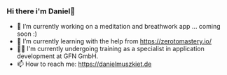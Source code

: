 ### Hi there i'm Daniel👋

- 🧘 I’m currently working on a meditation and breathwork app ... coming soon :)
- 🌱 I’m currently learning with the help from https://zerotomastery.io/
- 🧑‍🎓 I'm currently undergoing training as a specialist in application development at GFN GmbH.
- 📫 How to reach me: https://danielmuszkiet.de
